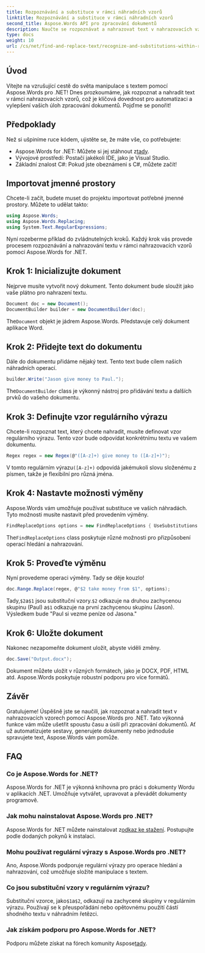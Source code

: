 ```yaml
---
title: Rozpoznávání a substituce v rámci náhradních vzorů
linktitle: Rozpoznávání a substituce v rámci náhradních vzorů
second_title: Aspose.Words API pro zpracování dokumentů
description: Naučte se rozpoznávat a nahrazovat text v nahrazovacích vzorcích pomocí Aspose.Words for .NET. Průvodce krok za krokem s podrobnými příklady.
type: docs
weight: 10
url: /cs/net/find-and-replace-text/recognize-and-substitutions-within-replacement-patterns/
---
```

## Úvod

Vítejte na vzrušující cestě do světa manipulace s textem pomocí Aspose.Words pro .NET! Dnes prozkoumáme, jak rozpoznat a nahradit text v rámci nahrazovacích vzorů, což je klíčová dovednost pro automatizaci a vylepšení vašich úloh zpracování dokumentů. Pojďme se ponořit!

## Předpoklady

Než si ušpiníme ruce kódem, ujistěte se, že máte vše, co potřebujete:

-  Aspose.Words for .NET: Můžete si jej stáhnout z[tady](https://releases.aspose.com/words/net/).
- Vývojové prostředí: Postačí jakékoli IDE, jako je Visual Studio.
- Základní znalost C#: Pokud jste obeznámeni s C#, můžete začít!

## Importovat jmenné prostory

Chcete-li začít, budete muset do projektu importovat potřebné jmenné prostory. Můžete to udělat takto:

```csharp
using Aspose.Words;
using Aspose.Words.Replacing;
using System.Text.RegularExpressions;
```

Nyní rozeberme příklad do zvládnutelných kroků. Každý krok vás provede procesem rozpoznávání a nahrazování textu v rámci nahrazovacích vzorů pomocí Aspose.Words for .NET.

## Krok 1: Inicializujte dokument

Nejprve musíte vytvořit nový dokument. Tento dokument bude sloužit jako vaše plátno pro nahrazení textu.

```csharp
Document doc = new Document();
DocumentBuilder builder = new DocumentBuilder(doc);
```

 The`Document` objekt je jádrem Aspose.Words. Představuje celý dokument aplikace Word.

## Krok 2: Přidejte text do dokumentu

Dále do dokumentu přidáme nějaký text. Tento text bude cílem našich náhradních operací.

```csharp
builder.Write("Jason give money to Paul.");
```

 The`DocumentBuilder` class je výkonný nástroj pro přidávání textu a dalších prvků do vašeho dokumentu.

## Krok 3: Definujte vzor regulárního výrazu

Chcete-li rozpoznat text, který chcete nahradit, musíte definovat vzor regulárního výrazu. Tento vzor bude odpovídat konkrétnímu textu ve vašem dokumentu.

```csharp
Regex regex = new Regex(@"([A-z]+) give money to ([A-z]+)");
```

 V tomto regulárním výrazu`([A-z]+)` odpovídá jakémukoli slovu složenému z písmen, takže je flexibilní pro různá jména.

## Krok 4: Nastavte možnosti výměny

Aspose.Words vám umožňuje používat substituce ve vašich náhradách. Tyto možnosti musíte nastavit před provedením výměny.

```csharp
FindReplaceOptions options = new FindReplaceOptions { UseSubstitutions = true };
```

 The`FindReplaceOptions` class poskytuje různé možnosti pro přizpůsobení operací hledání a nahrazování.

## Krok 5: Proveďte výměnu

Nyní provedeme operaci výměny. Tady se děje kouzlo!

```csharp
doc.Range.Replace(regex, @"$2 take money from $1", options);
```

 Tady,`$2`a`$1` jsou substituční vzory.`$2` odkazuje na druhou zachycenou skupinu (Paul) a`$1` odkazuje na první zachycenou skupinu (Jason). Výsledkem bude "Paul si vezme peníze od Jasona."

## Krok 6: Uložte dokument

Nakonec nezapomeňte dokument uložit, abyste viděli změny.

```csharp
doc.Save("Output.docx");
```

Dokument můžete uložit v různých formátech, jako je DOCX, PDF, HTML atd. Aspose.Words poskytuje robustní podporu pro více formátů.

## Závěr

Gratulujeme! Úspěšně jste se naučili, jak rozpoznat a nahradit text v nahrazovacích vzorech pomocí Aspose.Words pro .NET. Tato výkonná funkce vám může ušetřit spoustu času a úsilí při zpracování dokumentů. Ať už automatizujete sestavy, generujete dokumenty nebo jednoduše spravujete text, Aspose.Words vám pomůže.

## FAQ

### Co je Aspose.Words for .NET?
Aspose.Words for .NET je výkonná knihovna pro práci s dokumenty Wordu v aplikacích .NET. Umožňuje vytvářet, upravovat a převádět dokumenty programově.

### Jak mohu nainstalovat Aspose.Words pro .NET?
 Aspose.Words for .NET můžete nainstalovat z[odkaz ke stažení](https://releases.aspose.com/words/net/). Postupujte podle dodaných pokynů k instalaci.

### Mohu používat regulární výrazy s Aspose.Words pro .NET?
Ano, Aspose.Words podporuje regulární výrazy pro operace hledání a nahrazování, což umožňuje složité manipulace s textem.

### Co jsou substituční vzory v regulárním výrazu?
 Substituční vzorce, jako`$1`a`$2`, odkazují na zachycené skupiny v regulárním výrazu. Používají se k přeuspořádání nebo opětovnému použití částí shodného textu v náhradním řetězci.

### Jak získám podporu pro Aspose.Words for .NET?
 Podporu můžete získat na fórech komunity Aspose[tady](https://forum.aspose.com/c/words/8).
